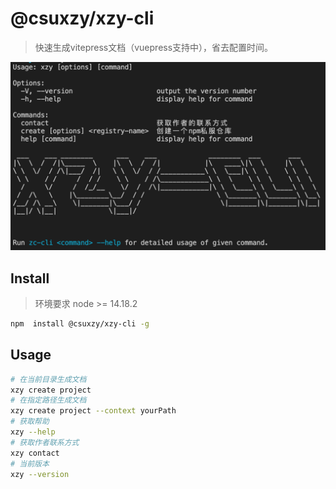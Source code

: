 # @csuxzy/xzy-cli
> 快速生成vitepress文档（vuepress支持中），省去配置时间。

<img src="./public/detail.png" style="zoom:50%;" />

## Install
> 环境要求 node >= 14.18.2

```sh
npm  install @csuxzy/xzy-cli -g
```

## Usage

```sh
# 在当前目录生成文档
xzy create project
# 在指定路径生成文档
xzy create project --context yourPath
# 获取帮助
xzy --help
# 获取作者联系方式
xzy contact
# 当前版本
xzy --version
```
